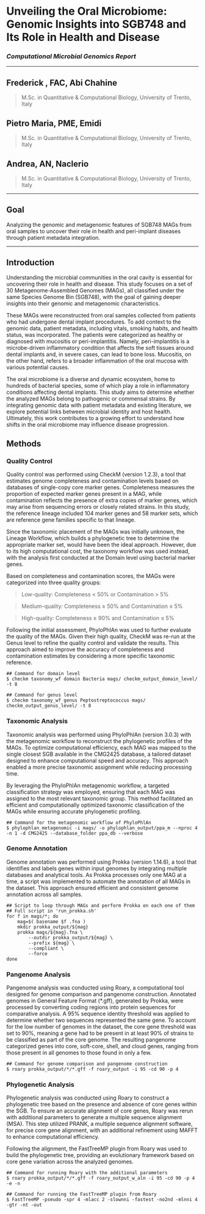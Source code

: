 # Unveiling the Oral Microbiome: Genomic Insights into SGB748 and Its Role in Health and Disease
### _Computational Microbial Genomics Report_

---
## Frederick , FAC, Abi Chahine
> M.Sc. in Quantitative & Computational Biology, University of Trento, Italy
## Pietro Maria, PME, Emidi
> M.Sc. in Quantitative & Computational Biology, University of Trento, Italy 
## Andrea, AN, Naclerio
> M.Sc. in Quantitative & Computational Biology, University of Trento, Italy

---

## Goal
Analyzing the genomic and metagenomic features of SGB748 MAGs from oral samples to uncover their role in health and peri-implant diseases through patient metadata integration.

---

## Introduction

Understanding the microbial communities in the oral cavity is essential for uncovering their role in health and disease. This study focuses on a set of 30 Metagenome-Assembled Genomes (MAGs), all classified under the same Species Genome Bin (SGB748), with the goal of gaining deeper insights into their genomic and metagenomic characteristics.  

These MAGs were reconstructed from oral samples collected from patients who had undergone dental implant procedures. To add context to the genomic data, patient metadata, including vitals, smoking habits, and health status, was incorporated. The patients were categorized as healthy or diagnosed with mucositis or peri-implantitis. Namely, peri-implantitis is a microbe-driven inflammatory condition that affects the soft tissues around dental implants and, in severe cases, can lead to bone loss. Mucositis, on the other hand, refers to a broader inflammation of the oral mucosa with various potential causes.  

The oral microbiome is a diverse and dynamic ecosystem, home to hundreds of bacterial species, some of which play a role in inflammatory conditions affecting dental implants. This study aims to determine whether the analyzed MAGs belong to pathogenic or commensal strains. By integrating genomic data with patient metadata and existing literature, we explore potential links between microbial identity and host health. Ultimately, this work contributes to a growing effort to understand how shifts in the oral microbiome may influence disease progression.

## Methods

### Quality Control
Quality control was performed using CheckM (version 1.2.3), a tool that estimates genome completeness and contamination levels based on databases of single-copy core marker genes. Completeness measures the proportion of expected marker genes present in a MAG, while contamination reflects the presence of extra copies of marker genes, which may arise from sequencing errors or closely related strains. In this study, the reference lineage included 104 marker genes and 58 marker sets, which are reference gene families specific to that lineage.

Since the taxonomic placement of the MAGs was initially unknown, the Lineage Workflow, which builds a phylogenetic tree to determine the appropriate marker set, would have been the ideal approach. However, due to its high computational cost, the taxonomy workflow was used instead, with the analysis first conducted at the Domain level using bacterial marker genes.

Based on completeness and contamination scores, the MAGs were categorized into three quality groups:  
>	Low-quality: Completeness < 50% or Contamination > 5%

>	Medium-quality: Completeness ≥ 50% and Contamination ≤ 5%

>	High-quality: Completeness ≥ 90% and Contamination ≤ 5%

Following the initial assessment, PhyloPhlAn was used to further evaluate the quality of the MAGs. Given their high quality, CheckM was re-run at the Genus level to refine the quality control and validate the results. This approach aimed to improve the accuracy of completeness and contamination estimates by considering a more specific taxonomic reference.

```
## Command for domain level
$ checkm taxonomy_wf domain Bacteria mags/ checkm_output_domain_level/ -t 8  
```
```
## Command for genus level
$ checkm taxonomy_wf genus Peptostreptococcus mags/ checkm_output_genus_level/ -t 8
```

### Taxonomic Analysis
Taxonomic analysis was performed using PhyloPhlAn (version 3.0.3) with the metagenomic workflow to reconstruct the phylogenetic profiles of the MAGs. To optimize computational efficiency, each MAG was mapped to the single closest SGB available in the CMG2425 database, a tailored dataset designed to enhance computational speed and accuracy. This approach enabled a more precise taxonomic assignment while reducing processing time.

By leveraging the PhyloPhlAn metagenomic workflow, a targeted classification strategy was employed, ensuring that each MAG was assigned to the most relevant taxonomic group. This method facilitated an efficient and computationally optimized taxonomic classification of the MAGs while ensuring accurate phylogenetic profiling.

```
## Command for the metagenomic workflow of PhyloPhlAn
$ phylophlan_metagenomic -i mags/ -o phylophlan_output/ppa_m --nproc 4 -n 1 -d CMG2425 --database_folder ppa_db --verbose
```

### Genome Annotation
Genome annotation was performed using Prokka (version 1.14.6), a tool that identifies and labels genes within input genomes by integrating multiple databases and analytical tools. As Prokka processes only one MAG at a time, a script was implemented to automate the annotation of all MAGs in the dataset. This approach ensured efficient and consistent genome annotation across all samples.

```
## Script to loop through MAGs and perform Prokka on each one of them
## Full script in 'run_prokka.sh'
for f in mags/*; do
    mag=$( basename $f .fna )
    mkdir prokka_output/${mag}
    prokka mags/${mag}.fna \
        --outdir prokka_output/${mag} \
        --prefix ${mag} \
        --compliant \
        --force
done
```

### Pangenome Analysis
Pangenome analysis was conducted using Roary, a computational tool designed for genome comparison and pangenome construction. Annotated genomes in General Feature Format (*.gff), generated by Prokka, were processed by converting coding regions into protein sequences for comparative analysis. A 95% sequence identity threshold was applied to determine whether two sequences represented the same gene. To account for the low number of genomes in the dataset, the core gene threshold was set to 90%, meaning a gene had to be present in at least 90% of strains to be classified as part of the core genome. The resulting pangenome categorized genes into core, soft-core, shell, and cloud genes, ranging from those present in all genomes to those found in only a few.

```
## Command for genome comparison and pangenome construction
$ roary prokka_output/*/*.gff -f roary_output -i 95 -cd 90 -p 4
```

### Phylogenetic Analysis
Phylogenetic analysis was conducted using Roary to construct a phylogenetic tree based on the presence and absence of core genes within the SGB. To ensure an accurate alignment of core genes, Roary was rerun with additional parameters to generate a multiple sequence alignment (MSA). This step utilized PRANK, a multiple sequence alignment software, for precise core gene alignment, with an additional refinement using MAFFT to enhance computational efficiency.

Following the alignment, the FastTreeMP plugin from Roary was used to build the phylogenetic tree, providing an evolutionary framework based on core gene variation across the analyzed genomes.

```
## Command for running Roary with the additional parameters
$ roary prokka_output/*/*.gff -f roary_output_w_aln -i 95 -cd 90 -p 4 -e -n
```
```
## Command for running the FastTreeMP plugin from Roary
$ FastTreeMP -pseudo -spr 4 -mlacc 2 -slownni -fastest -no2nd -mlnni 4 -gtr -nt -out
```